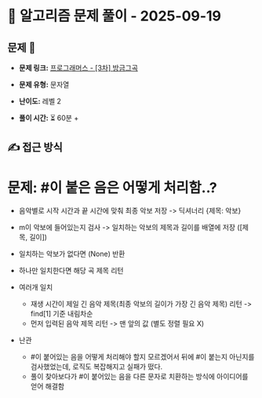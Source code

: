 # 📝 알고리즘 문제 풀이 - 2025-09-19

## 문제 📖

- **문제 링크:** [프로그래머스 - [3차] 방금그곡](https://school.programmers.co.kr/learn/courses/30/lessons/17683)

- **문제 유형:** 문자열

- **난이도:** 레벨 2

- **풀이 시간:** ⏳ 60분 +

## ✍ 접근 방식

# 문제: #이 붙은 음은 어떻게 처리함..?

- 음악별로 시작 시간과 끝 시간에 맞춰 최종 악보 저장 -> 딕셔너리 {제목: 악보}
- m이 악보에 들어있는지 검사 -> 일치하는 악보의 제목과 길이를 배열에 저장 ([제목, 길이])
- 일치하는 악보가 없다면 (None) 반환
- 하나만 일치한다면 해당 곡 제목 리턴
- 여러개 일치

  - 재생 시간이 제일 긴 음악 제목(최종 악보의 길이가 가장 긴 음악 제목) 리턴 -> find[1] 기준 내림차순
  - 먼저 입력된 음악 제목 리턴 -> 맨 앞의 값 (별도 정렬 필요 X)

- 난관
  - #이 붙어있는 음을 어떻게 처리해야 할지 모르겠어서 뒤에 #이 붙는지 아닌지를 검사했었는데, 로직도 복잡해지고 실패가 떴다.
  - 풀이 찾아보다가 #이 붙어있는 음을 다른 문자로 치환하는 방식에 아이디어를 얻어 해결함
